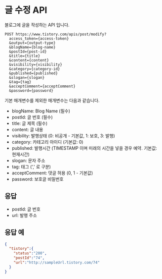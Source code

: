 # 글 수정 API

블로그에 글을 작성하는 API 입니다.

```
POST https://www.tistory.com/apis/post/modify?
  access_token={access-token}
  &output={output-type}
  &blogName={blog-name}
  &postId={post-id}
  &title={title}
  &content={content}
  &visibility={visibility}
  &category={category-id}
  &published={published}
  &slogan={slogan}
  &tag={tag}
  &acceptComment={acceptComment}
  &password={password}
```

기본 매개변수를 제외한 매개변수는 다음과 같습니다.

- blogName: Blog Name (필수)
- postId: 글 번호 (필수)
- title: 글 제목 (필수)
- content: 글 내용
- visibility: 발행상태 (0: 비공개 - 기본값, 1: 보호, 3: 발행)
- category: 카테고리 아이디 (기본값: 0)
- published: 발행시간 (TIMESTAMP 이며 미래의 시간을 넣을 경우 예약. 기본값: 현재시간)
- slogan: 문자 주소
- tag: 태그 (',' 로 구분)
- acceptComment: 댓글 허용 (0, 1 - 기본값)
- password: 보호글 비밀번호

## 응답

- postId: 글 번호
- url: 발행 주소

## 응답 예
```json
{
  "tistory":{
    "status":"200",
    "postId":"74",
    "url":"http://sampleUrl.tistory.com/74"
  }
}
```
